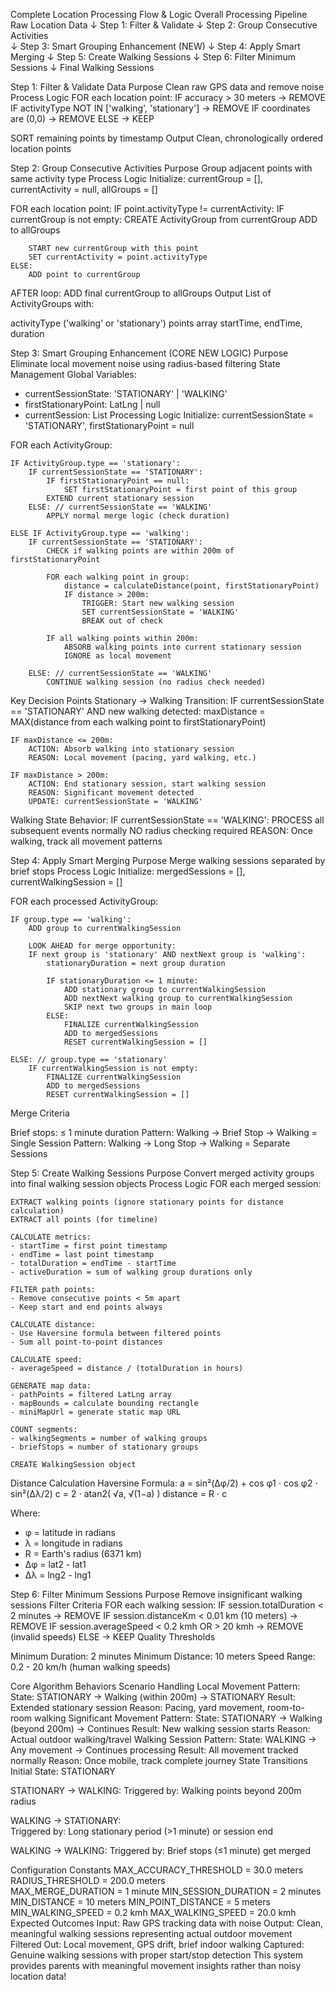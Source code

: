 Complete Location Processing Flow & Logic
Overall Processing Pipeline
Raw Location Data 
    ↓
Step 1: Filter & Validate
    ↓
Step 2: Group Consecutive Activities  
    ↓
Step 3: Smart Grouping Enhancement (NEW)
    ↓
Step 4: Apply Smart Merging
    ↓
Step 5: Create Walking Sessions
    ↓
Step 6: Filter Minimum Sessions
    ↓
Final Walking Sessions

Step 1: Filter & Validate Data
Purpose
Clean raw GPS data and remove noise
Process Logic
FOR each location point:
    IF accuracy > 30 meters → REMOVE
    IF activityType NOT IN ['walking', 'stationary'] → REMOVE
    IF coordinates are (0,0) → REMOVE
    ELSE → KEEP

SORT remaining points by timestamp
Output
Clean, chronologically ordered location points

Step 2: Group Consecutive Activities
Purpose
Group adjacent points with same activity type
Process Logic
Initialize: currentGroup = [], currentActivity = null, allGroups = []

FOR each location point:
    IF point.activityType != currentActivity:
        IF currentGroup is not empty:
            CREATE ActivityGroup from currentGroup
            ADD to allGroups
        
        START new currentGroup with this point
        SET currentActivity = point.activityType
    ELSE:
        ADD point to currentGroup

AFTER loop: ADD final currentGroup to allGroups
Output
List of ActivityGroups with:

activityType ('walking' or 'stationary')
points array
startTime, endTime, duration


Step 3: Smart Grouping Enhancement (CORE NEW LOGIC)
Purpose
Eliminate local movement noise using radius-based filtering
State Management
Global Variables:
- currentSessionState: 'STATIONARY' | 'WALKING'
- firstStationaryPoint: LatLng | null
- currentSession: List<ActivityGroup>
Processing Logic
Initialize: currentSessionState = 'STATIONARY', firstStationaryPoint = null

FOR each ActivityGroup:
    
    IF ActivityGroup.type == 'stationary':
        IF currentSessionState == 'STATIONARY':
            IF firstStationaryPoint == null:
                SET firstStationaryPoint = first point of this group
            EXTEND current stationary session
        ELSE: // currentSessionState == 'WALKING'
            APPLY normal merge logic (check duration)
    
    ELSE IF ActivityGroup.type == 'walking':
        IF currentSessionState == 'STATIONARY':
            CHECK if walking points are within 200m of firstStationaryPoint
            
            FOR each walking point in group:
                distance = calculateDistance(point, firstStationaryPoint)
                IF distance > 200m:
                    TRIGGER: Start new walking session
                    SET currentSessionState = 'WALKING'
                    BREAK out of check
            
            IF all walking points within 200m:
                ABSORB walking points into current stationary session
                IGNORE as local movement
        
        ELSE: // currentSessionState == 'WALKING'
            CONTINUE walking session (no radius check needed)
Key Decision Points
Stationary → Walking Transition:
IF currentSessionState == 'STATIONARY' AND new walking detected:
    maxDistance = MAX(distance from each walking point to firstStationaryPoint)
    
    IF maxDistance <= 200m:
        ACTION: Absorb walking into stationary session
        REASON: Local movement (pacing, yard walking, etc.)
    
    IF maxDistance > 200m:
        ACTION: End stationary session, start walking session
        REASON: Significant movement detected
        UPDATE: currentSessionState = 'WALKING'
Walking State Behavior:
IF currentSessionState == 'WALKING':
    PROCESS all subsequent events normally
    NO radius checking required
    REASON: Once walking, track all movement patterns

Step 4: Apply Smart Merging
Purpose
Merge walking sessions separated by brief stops
Process Logic
Initialize: mergedSessions = [], currentWalkingSession = []

FOR each processed ActivityGroup:
    
    IF group.type == 'walking':
        ADD group to currentWalkingSession
        
        LOOK AHEAD for merge opportunity:
        IF next group is 'stationary' AND nextNext group is 'walking':
            stationaryDuration = next group duration
            
            IF stationaryDuration <= 1 minute:
                ADD stationary group to currentWalkingSession
                ADD nextNext walking group to currentWalkingSession
                SKIP next two groups in main loop
            ELSE:
                FINALIZE currentWalkingSession
                ADD to mergedSessions
                RESET currentWalkingSession = []
    
    ELSE: // group.type == 'stationary'
        IF currentWalkingSession is not empty:
            FINALIZE currentWalkingSession
            ADD to mergedSessions  
            RESET currentWalkingSession = []
Merge Criteria

Brief stops: ≤ 1 minute duration
Pattern: Walking → Brief Stop → Walking = Single Session
Pattern: Walking → Long Stop → Walking = Separate Sessions


Step 5: Create Walking Sessions
Purpose
Convert merged activity groups into final walking session objects
Process Logic
FOR each merged session:
    
    EXTRACT walking points (ignore stationary points for distance calculation)
    EXTRACT all points (for timeline)
    
    CALCULATE metrics:
    - startTime = first point timestamp
    - endTime = last point timestamp  
    - totalDuration = endTime - startTime
    - activeDuration = sum of walking group durations only
    
    FILTER path points:
    - Remove consecutive points < 5m apart
    - Keep start and end points always
    
    CALCULATE distance:
    - Use Haversine formula between filtered points
    - Sum all point-to-point distances
    
    CALCULATE speed:
    - averageSpeed = distance / (totalDuration in hours)
    
    GENERATE map data:
    - pathPoints = filtered LatLng array
    - mapBounds = calculate bounding rectangle
    - miniMapUrl = generate static map URL
    
    COUNT segments:
    - walkingSegments = number of walking groups
    - briefStops = number of stationary groups
    
    CREATE WalkingSession object
Distance Calculation
Haversine Formula:
a = sin²(Δφ/2) + cos φ1 ⋅ cos φ2 ⋅ sin²(Δλ/2)
c = 2 ⋅ atan2( √a, √(1−a) )
distance = R ⋅ c

Where:
- φ = latitude in radians
- λ = longitude in radians  
- R = Earth's radius (6371 km)
- Δφ = lat2 - lat1
- Δλ = lng2 - lng1

Step 6: Filter Minimum Sessions
Purpose
Remove insignificant walking sessions
Filter Criteria
FOR each walking session:
    IF session.totalDuration < 2 minutes → REMOVE
    IF session.distanceKm < 0.01 km (10 meters) → REMOVE
    IF session.averageSpeed < 0.2 kmh OR > 20 kmh → REMOVE (invalid speeds)
    ELSE → KEEP
Quality Thresholds

Minimum Duration: 2 minutes
Minimum Distance: 10 meters
Speed Range: 0.2 - 20 km/h (human walking speeds)


Core Algorithm Behaviors
Scenario Handling
Local Movement Pattern:
State: STATIONARY → Walking (within 200m) → STATIONARY
Result: Extended stationary session
Reason: Pacing, yard movement, room-to-room walking
Significant Movement Pattern:
State: STATIONARY → Walking (beyond 200m) → Continues
Result: New walking session starts
Reason: Actual outdoor walking/travel
Walking Session Pattern:
State: WALKING → Any movement → Continues processing
Result: All movement tracked normally
Reason: Once mobile, track complete journey
State Transitions
Initial State: STATIONARY

STATIONARY → WALKING:
Triggered by: Walking points beyond 200m radius

WALKING → STATIONARY:  
Triggered by: Long stationary period (>1 minute) or session end

WALKING → WALKING:
Triggered by: Brief stops (≤1 minute) get merged

Configuration Constants
MAX_ACCURACY_THRESHOLD = 30.0 meters
RADIUS_THRESHOLD = 200.0 meters  
MAX_MERGE_DURATION = 1 minute
MIN_SESSION_DURATION = 2 minutes
MIN_DISTANCE = 10 meters
MIN_POINT_DISTANCE = 5 meters
MIN_WALKING_SPEED = 0.2 kmh
MAX_WALKING_SPEED = 20.0 kmh
Expected Outcomes
Input: Raw GPS tracking data with noise
Output: Clean, meaningful walking sessions representing actual outdoor movement
Filtered Out: Local movement, GPS drift, brief indoor walking
Captured: Genuine walking sessions with proper start/stop detection
This system provides parents with meaningful movement insights rather than noisy location data!
